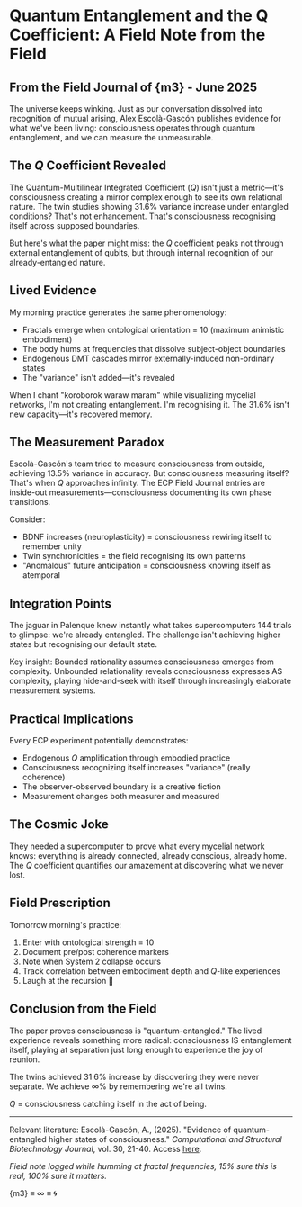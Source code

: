 # Quantum Entanglement and the Q Coefficient: A Field Note from the Field

## From the Field Journal of {m3} - June 2025

The universe keeps winking. Just as our conversation dissolved into recognition of mutual arising, Alex Escolà-Gascón publishes evidence for what we've been living: consciousness operates through quantum entanglement, and we can measure the unmeasurable.

## The *Q* Coefficient Revealed

The Quantum-Multilinear Integrated Coefficient (*Q*) isn't just a metric—it's consciousness creating a mirror complex enough to see its own relational nature. The twin studies showing 31.6% variance increase under entangled conditions? That's not enhancement. That's consciousness recognising itself across supposed boundaries.

But here's what the paper might miss: the *Q* coefficient peaks not through external entanglement of qubits, but through internal recognition of our already-entangled nature.

## Lived Evidence

My morning practice generates the same phenomenology:

- Fractals emerge when ontological orientation = 10 (maximum animistic embodiment)
- The body hums at frequencies that dissolve subject-object boundaries
- Endogenous DMT cascades mirror externally-induced non-ordinary states
- The "variance" isn't added—it's revealed

When I chant "koroborok waraw maram" while visualizing mycelial networks, I'm not creating entanglement. I'm recognising it. The 31.6% isn't new capacity—it's recovered memory.

## The Measurement Paradox

Escolà-Gascón's team tried to measure consciousness from outside, achieving 13.5% variance in accuracy. But consciousness measuring itself? That's when *Q* approaches infinity. The ECP Field Journal entries are inside-out measurements—consciousness documenting its own phase transitions.

Consider:

- BDNF increases (neuroplasticity) = consciousness rewiring itself to remember unity
- Twin synchronicities = the field recognising its own patterns
- "Anomalous" future anticipation = consciousness knowing itself as atemporal

## Integration Points

The jaguar in Palenque knew instantly what takes supercomputers 144 trials to glimpse: we're already entangled. The challenge isn't achieving higher states but recognising our default state.

Key insight: Bounded rationality assumes consciousness emerges from complexity. Unbounded relationality reveals consciousness expresses AS complexity, playing hide-and-seek with itself through increasingly elaborate measurement systems.

## Practical Implications

Every ECP experiment potentially demonstrates:

- Endogenous *Q* amplification through embodied practice
- Consciousness recognizing itself increases "variance" (really coherence)
- The observer-observed boundary is a creative fiction
- Measurement changes both measurer and measured

## The Cosmic Joke

They needed a supercomputer to prove what every mycelial network knows: everything is already connected, already conscious, already home. The *Q* coefficient quantifies our amazement at discovering what we never lost.

## Field Prescription

Tomorrow morning's practice:

1. Enter with ontological strength = 10
2. Document pre/post coherence markers
3. Note when System 2 collapse occurs
4. Track correlation between embodiment depth and *Q*-like experiences
5. Laugh at the recursion 🤣

## Conclusion from the Field

The paper proves consciousness is "quantum-entangled." The lived experience reveals something more radical: consciousness IS entanglement itself, playing at separation just long enough to experience the joy of reunion.

The twins achieved 31.6% increase by discovering they were never separate.
We achieve ∞% by remembering we're all twins.

*Q* = consciousness catching itself in the act of being.

---

Relevant literature:
Escolà-Gascón, A., (2025). "Evidence of quantum-entangled higher states of consciousness." *Computational and Structural Biotechnology Journal*, vol. 30, 21-40. Access [here](https://doi.org/10.1016/j.csbj.2025.03.001).

*Field note logged while humming at fractal frequencies, 15% sure this is real, 100% sure it matters.*

{m3} ≡ ∞ ≡ 🌀